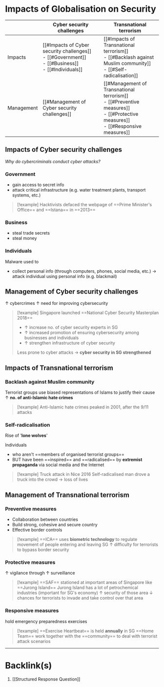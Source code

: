 # Impacts of Globalisation on Security
|            | Cyber security challenges                                              | Transnational terrorism                    |
| ---------- | ---------------------------------------------------------------------- | ------------------------------------------ |
| Impacts    | [[#Impacts of Cyber security challenges]]<br>- [[#Government]]<br>- [[#Business]]<br>- [[#Individuals]] | [[#Impacts of Transnational terrorism]]<br>- [[#Backlash against Muslim community]]<br>- [[#Self-radicalisation]]    |
| Management | [[#Management of Cyber security challenges]]                           | [[#Management of Transnational terrorism]]<br>- [[#Preventive measures]]<br>- [[#Protective measures]]<br>- [[#Responsive measures]] |
## Impacts of Cyber security challenges
*Why do cybercriminals conduct cyber attacks?*
### Government
- gain access to secret info
- attack critical infrastructure (e.g. water treatment plants, transport systems, etc.)
>[!example] Hacktivists defaced the webpage of ==Prime Minister's Office== and ==Istana== in ==2013==
### Business
- steal trade secrets
- steal money
### Individuals
Malware used to
- collect personal info (through computers, phones, social media, etc.)
    $\rightarrow$ attack individual using personal info (e.g. blackmail)
## Management of Cyber security challenges
$\uparrow$ cybercrimes
$\uparrow$ need for improving cybersecurity
>[!example] Singapore launched ==National Cyber Security Masterplan 2018==
>- $\uparrow$ increase no. of cyber security experts in SG
>- $\uparrow$ increased promotion of ensuring cybersecurity among businesses and individuals
>- $\uparrow$ strengthen infrastructure of cyber security
>
>Less prone to cyber attacks
>$\rightarrow$ **cyber security in SG strengthened**
## Impacts of Transnational terrorism
### Backlash against Muslim community
Terrorist groups use biased representations of Islams to justify their cause
$\uparrow$ **no. of anti-Islamic hate crimes**
>[!example] Anti-Islamic hate crimes peaked in 2001, after the 9/11 attacks
### Self-radicalisation
Rise of '**lone wolves**'

Individuals
- who aren't ==members of organised terrorist groups==
- BUT have been ==inspired== and ==radicalised== by **extremist propaganda** via social media and the Internet
>[!example] Truck attack in Nice 2016 
>Self-radicalised man drove a truck into the crowd
>$\rightarrow$ loss of lives
## Management of Transnational terrorism
### Preventive measures
- Collaboration between countries
- Build strong, cohesive and secure country
- Effective border controls
>[!example] ==ICA== uses **biometric technology** to regulate movement of people entering and leaving SG
>$\uparrow$ difficulty for terrorists to bypass border security
 
### Protective measures
$\uparrow$ vigilance through $\uparrow$ surveillance
>[!example] ==SAF== stationed at important areas of Singapore like ==Jurong Island==
>Jurong Island has a lot of petrochemical industries (important for SG's economy)
>$\uparrow$ security of those area
>$\downarrow$ chances for terrorists to invade and take control over that area

### Responsive measures
hold emergency preparedness exercises
>[!example] ==Exercise Heartbeat== is held **annually** in SG
>==Home Team== work together with the ==community== to deal with terrorist attack scenarios

---
# Backlink(s)
1. [[Structured Response Question]]